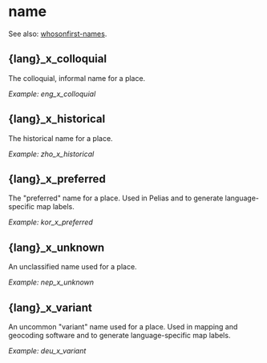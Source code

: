 # name

See also: [whosonfirst-names](https://github.com/whosonfirst/whosonfirst-names).

## {lang}_x_colloquial
The colloquial, informal name for a place.

_Example: eng_x_colloquial_

## {lang}_x_historical
The historical name for a place.

_Example: zho_x_historical_

## {lang}_x_preferred
The "preferred" name for a place. Used in Pelias and to generate language-specific map labels.

_Example: kor_x_preferred_

## {lang}_x_unknown
An unclassified name used for a place.

_Example: nep_x_unknown_

## {lang}_x_variant
An uncommon "variant" name used for a place. Used in mapping and geocoding software and to generate language-specific map labels.

_Example: deu_x_variant_
